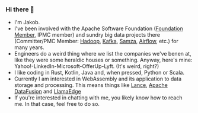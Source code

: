 ### Hi there 👋

* I'm Jakob.
* I've been involved with the Apache Software Foundation ([Foundation Member](https://www.apache.org/foundation/members), IPMC member) and sundry big data projects there (Committer/PMC Member: [Hadoop](https://hadoop.apache.org/), [Kafka](https://kafka.apache.org/), [Samza](https://samza.apache.org/), [Airflow](https://airflow.apache.org/), etc.) for many years.
* Engineers do a weird thing where we list the companies we've benen at, like they were some heraldic houses or something.  Anyway, here's mine: Yahoo!-LinkedIn-Microsoft-OfferUp-Lyft.  (It's weird, right?)
* I like coding in Rust, Kotlin, Java and, when pressed, Python or Scala.
* Currently I am interested in WebAssembly and its application to data storage and processing. This means things like [Lance](https://github.com/lancedb/lance), [Apache DataFusion](https://datafusion.apache.org/) and [LlamaEdge](https://github.com/LlamaEdge/LlamaEdge)
* If you're interested in chatting with me, you likely know how to reach me.  In that case, feel free to do so.
